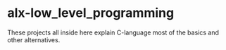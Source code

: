 # alx-low_level_programming
These projects all inside here explain C-language most of the basics and other alternatives.
